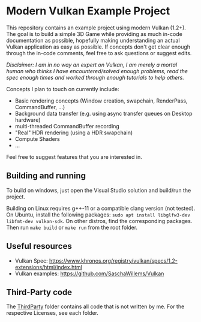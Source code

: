 # Modern Vulkan Example Project

This repository contains an example project using modern Vulkan (1.2+). The goal is to build a simple 3D Game while providing as much in-code documentation as possible, hopefully making understanding an actual Vulkan application as easy as possible. If concepts don't get clear enough through the in-code comments, feel free to ask questions or suggest edits.

*Disclaimer: I am in no way an expert on Vulkan, I am merely a mortal human who thinks I have encountered/solved enough problems, read the spec enough times and worked through enough tutorials to help others.*

Concepts I plan to touch on currently include:
- Basic rendering concepts (Window creation, swapchain, RenderPass, CommandBuffer, ...)
- Background data transfer (e.g. using async transfer queues on Desktop hardware)
- multi-threaded CommandBuffer recording
- "Real" HDR rendering (using a HDR swapchain)
- Compute Shaders
- ...

Feel free to suggest features that you are interested in.

## Building and running
To build on windows, just open the Visual Studio solution and build/run the project.

Building on Linux requires g++-11 or a compatible clang version (not tested).
On Ubuntu, install the following packages:
`sudo apt install libglfw3-dev libfmt-dev vulkan-sdk`.
On other distros, find the corresponding packages.
Then run `make build` or `make run` from the root folder.

## Useful resources
- Vulkan Spec: https://www.khronos.org/registry/vulkan/specs/1.2-extensions/html/index.html
- Vulkan examples: https://github.com/SaschaWillems/Vulkan

## Third-Party code
The [ThirdParty](ThirdParty) folder contains all code that is not written by me. For the respective Licenses, see each folder.
